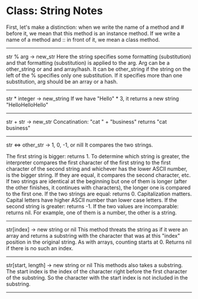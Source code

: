 # Class: String Notes

First, let's make a distinction: when we write the name of a method and # before it, we mean that this method is an instance method. If we write a name of a method and :: in front of it, we mean a class method. 

***

str % arg -> new_str
Here the string specifies some formatting (substitution) and that formatting (substitution) is applied to the arg. Arg can be a other_string or and and array/hash. It can be other_string if the string on the left of the % specifies only one substitution. If it specifies more than one substitution, arg should be an array or a hash. 
***

str * integer -> new_string
If we have "Hello" * 3, it returns a new string "HelloHelloHello"
***
 
str + str -> new_str
Concatination: "cat " + "business" returns "cat business"
***

str <=> other_str -> 1, 0, -1, or nill
It compares the two strings. 

The first string is bigger: returns 1. To determine which string is greater, the interpreter compares the first character of the first string to the first character of the second string and whichever has the lower ASCII number, is the bigger string. If they are equal, it compares the second character, etc. If two strings are identical at the beginning but one of them is longer (after the other finishes, it continues with characters), the longer one is compared to the first one. 
If the two strings are equal: returns 0. Capitalization matters. Capital letters have higher ASCII number than lower case letters.
If the second string is greater: returns -1.
If the two values are incomparable: returns nil. For example, one of them is a number, the other is a string.
***

str[index] -> new string or nil
This method threats the string as if it were an array and returns a substring with the character that was at this "index" position in the original string. As with arrays, counting starts at 0. Returns nil if there is no such an index. 
***

str[start, length] -> new string or nil
This methods also takes a substring. The start index is the index of the character right before the first character of the substring. So the character with the start index is not included in the substring. 
***




